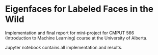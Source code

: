 # Eigenfaces for Labeled Faces in the Wild 

Implementation and final report for mini-project for CMPUT 566 (Introduction to Machine Learning) course at the University of Alberta. 

Jupyter notebook contains all implementation and results. 

